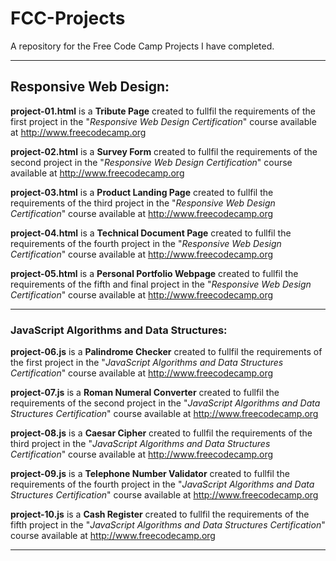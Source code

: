 # FCC-Projects
A repository for the Free Code Camp Projects I have completed.

<hr>

<h2>Responsive Web Design:</h2>

<b>project-01.html</b> is a <b>Tribute Page</b> created to fullfil the requirements of the first project in the "<i>Responsive Web Design Certification</i>" course available at http://www.freecodecamp.org

<b>project-02.html</b> is a <b>Survey Form</b> created to fullfil the requirements of the second project in the "<i>Responsive Web Design Certification</i>" course available at http://www.freecodecamp.org

<b>project-03.html</b> is a <b>Product Landing Page</b> created to fullfil the requirements of the third project in the "<i>Responsive Web Design Certification</i>" course available at http://www.freecodecamp.org

<b>project-04.html</b> is a <b>Technical Document Page</b> created to fullfil the requirements of the fourth project in the "<i>Responsive Web Design Certification</i>" course available at http://www.freecodecamp.org

<b>project-05.html</b> is a <b>Personal Portfolio Webpage</b> created to fullfil the requirements of the fifth and final project in the "<i>Responsive Web Design Certification</i>" course available at http://www.freecodecamp.org

<hr>

<h3>JavaScript Algorithms and Data Structures:</h3>

<b>project-06.js</b> is a <b>Palindrome Checker</b> created to fullfil the requirements of the first project in the "<i>JavaScript Algorithms and Data Structures Certification</i>" course available at http://www.freecodecamp.org

<b>project-07.js</b> is a <b>Roman Numeral Converter</b> created to fullfil the requirements of the second project in the "<i>JavaScript Algorithms and Data Structures Certification</i>" course available at http://www.freecodecamp.org

<b>project-08.js</b> is a <b>Caesar Cipher</b> created to fullfil the requirements of the third project in the "<i>JavaScript Algorithms and Data Structures Certification</i>" course available at http://www.freecodecamp.org

<b>project-09.js</b> is a <b>Telephone Number Validator</b> created to fullfil the requirements of the fourth project in the "<i>JavaScript Algorithms and Data Structures Certification</i>" course available at http://www.freecodecamp.org

<b>project-10.js</b> is a <b>Cash Register</b> created to fullfil the requirements of the fifth project in the "<i>JavaScript Algorithms and Data Structures Certification</i>" course available at http://www.freecodecamp.org

<hr>

